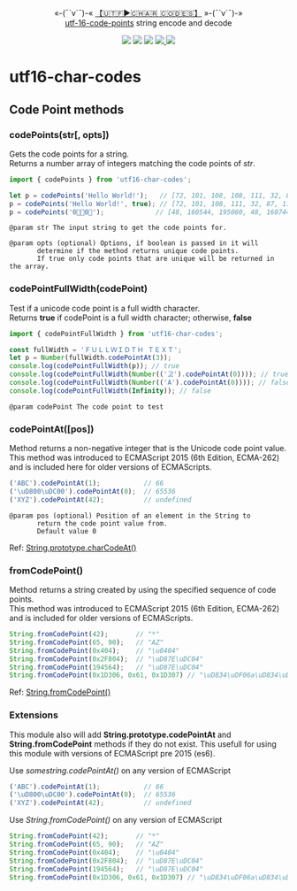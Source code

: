 <p align="center">
«-(¯`v´¯)-« <a href="https://www.npmjs.com/package/utf16-char-codes">【🇺​🇹​🇫​►🇨​🇭​🇦​🇷​ 🇨​🇴​🇩​🇪​🇸​​】</a> »-(¯`v´¯)-»
<br /><a href="https://en.wikipedia.org/wiki/UTF-16">utf-16-code-points</a> string encode and decode
</p>
<p align="center">
<a href="https://travis-ci.org/Amourspirit/node-utf16-char-codes"><img src="https://travis-ci.org/Amourspirit/node-utf16-char-codes.svg?branch=master" /></a>
<a href="https://snyk.io/test/github/Amourspirit/node-utf16-char-codes?targetFile=package.json"><img src="https://snyk.io/test/github/Amourspirit/node-utf16-char-codes/badge.svg?targetFile=package.json" /></a> <img src="https://img.shields.io/github/package-json/v/Amourspirit/node-utf16-char-codes.svg" />
<img src="https://img.shields.io/github/license/Amourspirit/node-utf16-char-codes.svg" /><a href="http://github.com/badges/stability-badges"> <img src="http://badges.github.io/stability-badges/dist/stable.svg" /></a>
</p>

# utf16-char-codes

## Code Point methods

### codePoints(str[, opts])

Gets the code points for a string.  
Returns a number array of integers matching the code points of *str*.

```ts
import { codePoints } from 'utf16-char-codes';

let p = codePoints('Hello World!');   // [72, 101, 108, 108, 111, 32, 87, 111, 114, 108, 100, 33]
p = codePoints('Hello World!', true); // [72, 101, 108, 111, 32, 87, 114, 100, 33]
p = codePoints('0𧌠嶲0𧏨');             // [48, 160544, 195060, 48, 160744]
```

```text
@param str The input string to get the code points for.

@param opts (optional) Options, if boolean is passed in it will
       determine if the method returns unique code points.
       If true only code points that are unique will be returned in the array.
```

### codePointFullWidth(codePoint)

Test if a unicode code point is a full width character.  
Returns **true** if codePoint is a full width character; otherwise, **false**

```ts
import { codePointFullWidth } from 'utf16-char-codes';

const fullWidth = 'ＦＵＬＬＷＩＤＴＨ ＴＥＸＴ';
let p = Number(fullWidth.codePointAt(3));
console.log(codePointFullWidth(p)); // true
console.log(codePointFullWidth(Number(('고').codePointAt(0)))); // true
console.log(codePointFullWidth(Number(('A').codePointAt(0)))); // false
console.log(codePointFullWidth(Infinity)); // false
```

```text
@param codePoint The code point to test
```

### codePointAt([pos])

Method returns a non-negative integer that is the Unicode code point value.  
This method was introduced to ECMAScript 2015 (6th Edition, ECMA-262) and is included here for older versions of ECMAScripts.

```js
('ABC').codePointAt(1);           // 66
('\uD800\uDC00').codePointAt(0);  // 65536
('XYZ').codePointAt(42);          // undefined
```

```text
@param pos (optional) Position of an element in the String to
       return the code point value from.
       Default value 0
```

Ref: [String​.prototype​.char​CodeAt()](https://developer.mozilla.org/en-US/docs/Web/JavaScript/Reference/Global_Objects/String/charCodeAt)

### fromCodePoint()

Method returns a string created by using the specified sequence of code points.  
This method was introduced to ECMAScript 2015 (6th Edition, ECMA-262) and is included for older versions of ECMAScripts.

```js
String.fromCodePoint(42);       // "*"
String.fromCodePoint(65, 90);   // "AZ"
String.fromCodePoint(0x404);    // "\u0404"
String.fromCodePoint(0x2F804);  // "\uD87E\uDC04"
String.fromCodePoint(194564);   // "\uD87E\uDC04"
String.fromCodePoint(0x1D306, 0x61, 0x1D307) // "\uD834\uDF06a\uD834\uDF07"
```

Ref: [String​.from​Code​Point()](https://developer.mozilla.org/en-US/docs/Web/JavaScript/Reference/Global_Objects/String/fromCodePoint)

### Extensions

This module also will add **String.prototype.codePointAt** and **String.fromCodePoint** methods if they do not exist. This usefull for using this module with versions of ECMAScript pre 2015 (es6).

Use *somestring.codePointAt()* on any version of ECMAScript

```js
('ABC').codePointAt(1);           // 66
('\uD800\uDC00').codePointAt(0);  // 65536
('XYZ').codePointAt(42);          // undefined
```

Use *String.fromCodePoint()* on any version of ECMAScript

```js
String.fromCodePoint(42);       // "*"
String.fromCodePoint(65, 90);   // "AZ"
String.fromCodePoint(0x404);    // "\u0404"
String.fromCodePoint(0x2F804);  // "\uD87E\uDC04"
String.fromCodePoint(194564);   // "\uD87E\uDC04"
String.fromCodePoint(0x1D306, 0x61, 0x1D307) // "\uD834\uDF06a\uD834\uDF07"
```
